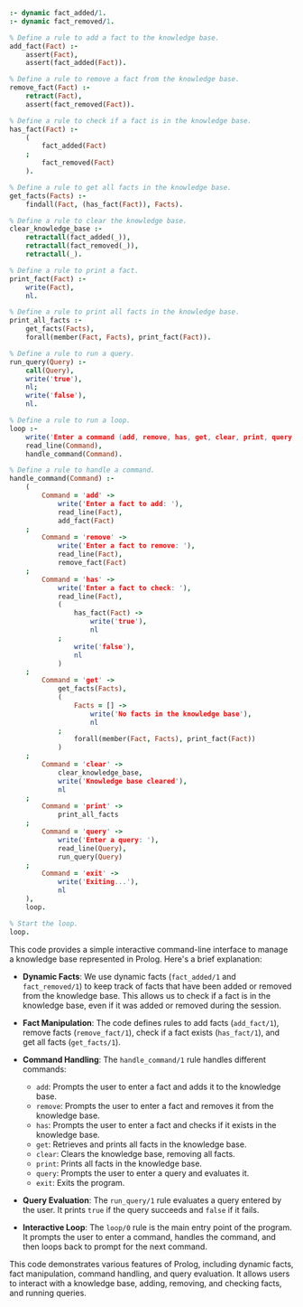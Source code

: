 ```prolog
:- dynamic fact_added/1.
:- dynamic fact_removed/1.

% Define a rule to add a fact to the knowledge base.
add_fact(Fact) :-
    assert(Fact),
    assert(fact_added(Fact)).

% Define a rule to remove a fact from the knowledge base.
remove_fact(Fact) :-
    retract(Fact),
    assert(fact_removed(Fact)).

% Define a rule to check if a fact is in the knowledge base.
has_fact(Fact) :-
    (
        fact_added(Fact)
    ;
        fact_removed(Fact)
    ).

% Define a rule to get all facts in the knowledge base.
get_facts(Facts) :-
    findall(Fact, (has_fact(Fact)), Facts).

% Define a rule to clear the knowledge base.
clear_knowledge_base :-
    retractall(fact_added(_)),
    retractall(fact_removed(_)),
    retractall(_).

% Define a rule to print a fact.
print_fact(Fact) :-
    write(Fact),
    nl.

% Define a rule to print all facts in the knowledge base.
print_all_facts :-
    get_facts(Facts),
    forall(member(Fact, Facts), print_fact(Fact)).

% Define a rule to run a query.
run_query(Query) :-
    call(Query),
    write('true'),
    nl;
    write('false'),
    nl.

% Define a rule to run a loop.
loop :-
    write('Enter a command (add, remove, has, get, clear, print, query, or exit): '),
    read_line(Command),
    handle_command(Command).

% Define a rule to handle a command.
handle_command(Command) :-
    (
        Command = 'add' ->
            write('Enter a fact to add: '),
            read_line(Fact),
            add_fact(Fact)
    ;
        Command = 'remove' ->
            write('Enter a fact to remove: '),
            read_line(Fact),
            remove_fact(Fact)
    ;
        Command = 'has' ->
            write('Enter a fact to check: '),
            read_line(Fact),
            (
                has_fact(Fact) ->
                    write('true'),
                    nl
            ;
                write('false'),
                nl
            )
    ;
        Command = 'get' ->
            get_facts(Facts),
            (
                Facts = [] ->
                    write('No facts in the knowledge base'),
                    nl
            ;
                forall(member(Fact, Facts), print_fact(Fact))
            )
    ;
        Command = 'clear' ->
            clear_knowledge_base,
            write('Knowledge base cleared'),
            nl
    ;
        Command = 'print' ->
            print_all_facts
    ;
        Command = 'query' ->
            write('Enter a query: '),
            read_line(Query),
            run_query(Query)
    ;
        Command = 'exit' ->
            write('Exiting...'),
            nl
    ),
    loop.

% Start the loop.
loop.
```

This code provides a simple interactive command-line interface to manage a knowledge base represented in Prolog. Here's a brief explanation:

- **Dynamic Facts**: We use dynamic facts (`fact_added/1` and `fact_removed/1`) to keep track of facts that have been added or removed from the knowledge base. This allows us to check if a fact is in the knowledge base, even if it was added or removed during the session.

- **Fact Manipulation**: The code defines rules to add facts (`add_fact/1`), remove facts (`remove_fact/1`), check if a fact exists (`has_fact/1`), and get all facts (`get_facts/1`).

- **Command Handling**: The `handle_command/1` rule handles different commands:
  - `add`: Prompts the user to enter a fact and adds it to the knowledge base.
  - `remove`: Prompts the user to enter a fact and removes it from the knowledge base.
  - `has`: Prompts the user to enter a fact and checks if it exists in the knowledge base.
  - `get`: Retrieves and prints all facts in the knowledge base.
  - `clear`: Clears the knowledge base, removing all facts.
  - `print`: Prints all facts in the knowledge base.
  - `query`: Prompts the user to enter a query and evaluates it.
  - `exit`: Exits the program.

- **Query Evaluation**: The `run_query/1` rule evaluates a query entered by the user. It prints `true` if the query succeeds and `false` if it fails.

- **Interactive Loop**: The `loop/0` rule is the main entry point of the program. It prompts the user to enter a command, handles the command, and then loops back to prompt for the next command.

This code demonstrates various features of Prolog, including dynamic facts, fact manipulation, command handling, and query evaluation. It allows users to interact with a knowledge base, adding, removing, and checking facts, and running queries.